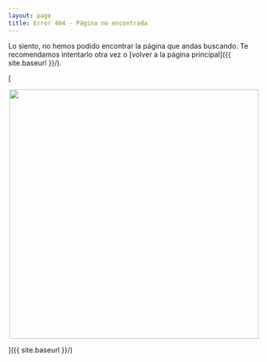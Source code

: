 ```yaml
---
layout: page
title: Error 404 - Página no encontrada
---
```


Lo siento, no hemos podido encontrar la página que andas buscando. Te recomendamos intentarlo otra vez o [volver a la página principal]({{ site.baseurl }}/).

[<p align="center"><img src="{{ site.url }}/images/sp-portada.png" style="width: 500px;"/></p>]({{ site.baseurl }}/)